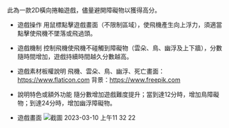此為一款2D橫向捲軸遊戲，儘量避開障礙物以獲得高分。

* 遊戲操作 
用鼠標點擊遊戲畫面（不限制區域），使飛機產生向上浮力，須適當點擊使飛機不墜落或飛過頭。

* 遊戲機制
控制飛機使飛機不碰觸到障礙物（雲朵、鳥、幽浮及上下牆），分數隨時間增加，遊戲持續時間越久分數越高。

* 遊戲素材板權說明
飛機、雲朵、鳥、幽浮、死亡畫面：https://www.flaticon.com
背景：https://www.freepik.com

* 說明特色或額外功能
隨分數增加遊戲難度提升；當到達12分時，增加鳥障礙物；到達24分時，增加幽浮障礙物。

* 遊戲畫面
![截圖 2023-03-10 上午11 32 22](https://user-images.githubusercontent.com/115797843/224476799-23c17009-5c03-4381-9674-f3ab9ef72f73.jpg)
